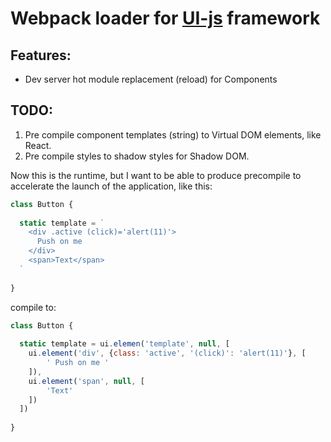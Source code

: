 Webpack loader for [UI-js](https://www.npmjs.com/package/ui-js) framework
===

Features:
---
- Dev server hot module replacement (reload) for Components


TODO:
---

1) Pre compile component templates (string) to Virtual DOM elements, like React.
2) Pre compile styles to shadow styles for Shadow DOM.


Now this is the runtime, but I want to be able to produce precompile to accelerate the launch of the application, like this:
```javascript
class Button {
	
  static template = `
    <div .active (click)='alert(11)'>
      Push on me
    </div>
    <span>Text</span>
  `
  
}
```

compile to:
```javascript
class Button {
	
  static template = ui.elemen('template', null, [
    ui.element('div', {class: 'active', '(click)': 'alert(11)'}, [
    	' Push on me '
    ]),
    ui.element('span', null, [
    	'Text'
    ])
  ])
  	
}
```



